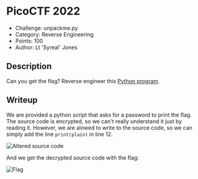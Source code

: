 # PicoCTF 2022
- Challenge: unpackme.py
- Category: Reverse Engineering
- Points: 100
- Author: Lt 'Syreal' Jones

## Description
Can you get the flag?
Reverse engineer this [Python program](https://artifacts.picoctf.net/c/465/unpackme.flag.py).

## Writeup
We are provided a python script that asks for a password to print the flag.
The source code is encrypted, so we can't really understand it just by reading it.
However, we are alowed to write to the source code, so we can simply add the line `print(plain)` in line 12.

![Altered source code](https://imgur.com/k5pMA6s.png)

And we get the decrypted source code with the flag:

![Flag](https://imgur.com/jD7JKT0.png)
